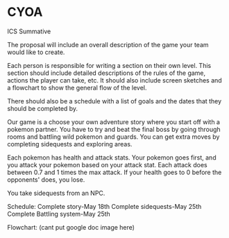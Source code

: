 # CYOA
ICS Summative

The proposal will include an overall description of the game your team would like to create.

Each person is responsible for writing a section on their own level. This section should include detailed descriptions of the rules of the game, actions the player can take, etc. It should also include screen sketches and a flowchart to show the general flow of the level.

There should also be a schedule with a list of goals and the dates that they should be completed by.


Our game is a choose your own adventure story where you start off with a pokemon partner. You have to try and beat the final boss by going through rooms and battling wild pokemon and guards. You can get extra moves by completing sidequests and exploring areas. 

Each pokemon has health and attack stats. Your pokemon goes first, and you attack your pokemon based on your attack stat. Each attack does between 0.7 and 1 times the max attack. If your health goes to 0 before the opponents' does, you lose.

You take sidequests from an NPC.

Schedule:
  Complete story-May 18th
  Complete sidequests-May 25th
  Complete Battling system-May 25th
 
Flowchart: (cant put google doc image here)

